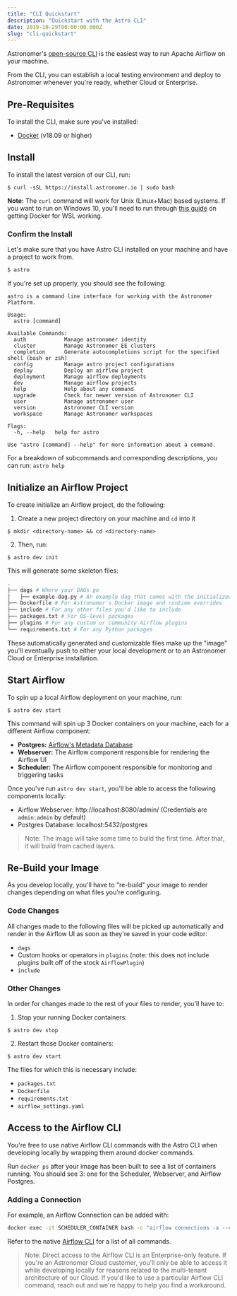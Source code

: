 ```yaml
---
title: "CLI Quickstart"
description: "Quickstart with the Astro CLI"
date: 2019-10-29T00:00:00.000Z
slug: "cli-quickstart"
---
```


Astronomer's [open-source CLI](https://github.com/astronomer/astro-cli) is the easiest way to run Apache Airflow on your machine. 

From the CLI, you can establish a local testing environment and deploy to Astronomer whenever you're ready, whether Cloud or Enterprise.

## Pre-Requisites

To install the CLI, make sure you've installed:

- [Docker](https://www.docker.com/) (v18.09 or higher)

## Install

To install the latest version of our CLI, run:

```
$ curl -sSL https://install.astronomer.io | sudo bash
```

**Note:** The `curl` command will work for Unix (Linux+Mac) based systems. If you want to run on Windows 10, you'll need to run through [this guide](https://www.astronomer.io/docs/cli-installation-windows-10) on getting Docker for WSL working.

### Confirm the Install

Let's make sure that you have Astro CLI installed on your machine and have a project to work from.

```bash
$ astro
```

If you're set up properly, you should see the following:

```
astro is a command line interface for working with the Astronomer Platform.

Usage:
  astro [command]

Available Commands:
  auth            Manage astronomer identity
  cluster         Manage Astronomer EE clusters
  completion      Generate autocompletions script for the specified shell (bash or zsh)
  config          Manage astro project configurations
  deploy          Deploy an airflow project
  deployment      Manage airflow deployments
  dev             Manage airflow projects
  help            Help about any command
  upgrade         Check for newer version of Astronomer CLI
  user            Manage astronomer user
  version         Astronomer CLI version
  workspace       Manage Astronomer workspaces

Flags:
  -h, --help   help for astro

Use "astro [command] --help" for more information about a command.
```

For a breakdown of subcommands and corresponding descriptions, you can run: `astro help`

## Initialize an Airflow Project

To create initialize an Airflow project, do the following:

1. Create a new project directory on your machine and `cd` into it

```
$ mkdir <directory-name> && cd <directory-name>
```

2. Then, run:

```
$ astro dev init
```

This will generate some skeleton files:

```py
.
├── dags # Where your DAGs go
│   ├── example-dag.py # An example dag that comes with the initialized project
├── Dockerfile # For Astronomer's Docker image and runtime overrides
├── include # For any other files you'd like to include
├── packages.txt # For OS-level packages
├── plugins # For any custom or community Airflow plugins
└── requirements.txt # For any Python packages
```

These automatically generated and customizable files make up the "image" you'll eventually push to either your local development or to an Astronomer Cloud or Enterprise installation.

## Start Airflow

To spin up a local Airflow deployment on your machine, run:

```
$ astro dev start
```

This command will spin up 3 Docker containers on your machine, each for a different Airflow component:

- **Postgres:** [Airflow's Metadata Database](https://www.astronomer.io/docs/query-airflow-database/)
- **Webserver:** The Airflow component responsible for rendering the Airflow UI
- **Scheduler:** The Airflow component responsible for monitoring and triggering tasks

Once you've run `astro dev start`, you'll be able to access the following components locally:
                   
- Airflow Webserver: http://localhost:8080/admin/ (Credentials are `admin:admin` by default)
- Postgres Database: localhost:5432/postgres

> Note: The image will take some time to build the first time. After that, it will build from cached layers.

## Re-Build your Image

As you develop locally, you'll have to "re-build" your image to render changes depending on what files you're configuring.

### Code Changes

All changes made to the following files will be picked up automatically and render in the Airflow UI as soon as they're saved in your code editor:

- `dags`
- Custom hooks or operators in `plugins` (note: this does not include plugins built off of the stock `AirflowPlugin`)
- `include`

### Other Changes

In order for changes made to the rest of your files to render, you'll have to:

1. Stop your running Docker containers:

```
$ astro dev stop
```

2. Restart those Docker containers:

```
$ astro dev start
```

The files for which this is necessary include:

- `packages.txt`
- `Dockerfile`
- `requirements.txt`
- `airflow_settings.yaml`

## Access to the Airflow CLI

You're free to use native Airflow CLI commands with the Astro CLI when developing locally by wrapping them around docker commands.

Run `docker ps` after your image has been built to see a list of containers running. You should see 3: one for the Scheduler, Webserver, and Airflow Postgres.

### Adding a Connection

For example, an Airflow Connection can be added with:

```bash
docker exec -it SCHEDULER_CONTAINER bash -c "airflow connections -a --conn_id test_three  --conn_type ' ' --conn_login etl --conn_password pw --conn_extra {"account":"blah"}"
```

Refer to the native [Airflow CLI](https://airflow.apache.org/cli.html) for a list of all commands.

> Note: Direct access to the Airflow CLI is an Enterprise-only feature. If you're an Astronomer Cloud customer, you'll only be able to access it while developing locally for reasons related to the multi-tenant architecture of our Cloud. If you'd like to use a particular Airflow CLI command, reach out and we're happy to help you find a workaround.